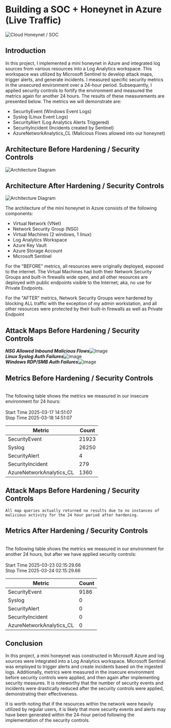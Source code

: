 # Building a SOC + Honeynet in Azure (Live Traffic)
![Cloud Honeynet / SOC](https://i.imgur.com/ZWxe03e.jpg)

## Introduction

In this project, I implemented a mini honeynet in Azure and integrated log sources from various resources into a Log Analytics workspace. This workspace was utilized by Microsoft Sentinel to develop attack maps, trigger alerts, and generate incidents. I measured specific security metrics in the unsecured environment over a 24-hour period. Subsequently, I applied security controls to fortify the environment and measured the metrics again for another 24 hours. The results of these measurements are presented below. The metrics we will demonstrate are:

- SecurityEvent (Windows Event Logs)
- Syslog (Linux Event Logs)
- SecurityAlert (Log Analytics Alerts Triggered)
- SecurityIncident (Incidents created by Sentinel)
- AzureNetworkAnalytics_CL (Malicious Flows allowed into our honeynet)

## Architecture Before Hardening / Security Controls
![Architecture Diagram](https://i.imgur.com/aBDwnKb.jpg)

## Architecture After Hardening / Security Controls
![Architecture Diagram](https://i.imgur.com/YQNa9Pp.jpg)

The architecture of the mini honeynet in Azure consists of the following components:

- Virtual Network (VNet)
- Network Security Group (NSG)
- Virtual Machines (2 windows, 1 linux)
- Log Analytics Workspace
- Azure Key Vault
- Azure Storage Account
- Microsoft Sentinel

For the "BEFORE" metrics, all resources were originally deployed, exposed to the internet. The Virtual Machines had both their Network Security Groups and built-in firewalls wide open, and all other resources are deployed with public endpoints visible to the Internet; aka, no use for Private Endpoints.

For the "AFTER" metrics, Network Security Groups were hardened by blocking ALL traffic with the exception of my admin workstation, and all other resources were protected by their built-in firewalls as well as Private Endpoint


## Attack Maps Before Hardening / Security Controls
__*NSG Allowed Inbound Malicious Flows*__![Image](https://github.com/user-attachments/assets/d9248cfa-ee1e-4522-8343-be133ecc652c)<br>
__*Linux Syslog Auth Failures*__![image](https://github.com/user-attachments/assets/e0aa835b-6778-4c90-ae4d-e8ae823717fc)<br>
__*Windows RDP/SMB Auth Failures*__![image](https://github.com/user-attachments/assets/6ff68295-4cb0-4ff3-b9ef-0fccccbb12ea)<br>

## Metrics Before Hardening / Security Controls

<br>The following table shows the metrics we measured in our insecure environment for 24 hours:</br>
<br>Start Time 2025-03-17 14:51:07</br>
Stop Time  2025-03-18 14:51:07

| Metric                   | Count
| ------------------------ | -----
| SecurityEvent            | 21923
| Syslog                   | 26250
| SecurityAlert            | 4
| SecurityIncident         | 279
| AzureNetworkAnalytics_CL | 1360

## Attack Maps Before Hardening / Security Controls

```All map queries actually returned no results due to no instances of malicious activity for the 24 hour period after hardening.```

## Metrics After Hardening / Security Controls

<br>The following table shows the metrics we measured in our environment for another 24 hours, but after we have applied security controls:</br>
<br>Start Time 2025-03-23 02:15:29.66</br>
Stop Time	 2025-03-24 02:15:29.66

| Metric                   | Count
| ------------------------ | -----
| SecurityEvent            | 9186
| Syslog                   | 0
| SecurityAlert            | 0
| SecurityIncident         | 0
| AzureNetworkAnalytics_CL | 0

## Conclusion

In this project, a mini honeynet was constructed in Microsoft Azure and log sources were integrated into a Log Analytics workspace. Microsoft Sentinel was employed to trigger alerts and create incidents based on the ingested logs. Additionally, metrics were measured in the insecure environment before security controls were applied, and then again after implementing security measures. It is noteworthy that the number of security events and incidents were drastically reduced after the security controls were applied, demonstrating their effectiveness.

It is worth noting that if the resources within the network were heavily utilized by regular users, it is likely that more security events and alerts may have been generated within the 24-hour period following the implementation of the security controls.

